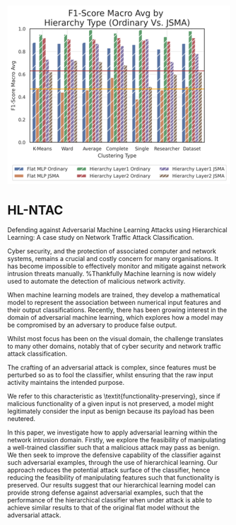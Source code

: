 <img src="docs/images/Thebigbarplot.png">

# HL-NTAC
Defending against Adversarial Machine Learning Attacks using Hierarchical Learning: A case study on Network Traffic Attack Classification.

Cyber security, and the protection of associated computer and network systems, remains a crucial and costly concern for many organisations. It has become impossible to effectively monitor and mitigate against network intrusion threats manually. %Thankfully 
Machine learning is now widely used to automate the detection of malicious network activity.

When machine learning models are trained, they develop a mathematical model to represent the association between numerical input features and their output classifications. Recently, there has been growing interest in the domain of adversarial machine learning, which explores 
how a model 
may be compromised by an adversary to produce false output.

Whilst most focus has been on the visual domain, the challenge translates to many other domains, notably that of cyber security and network traffic attack classification.

The crafting of an adversarial attack is complex, since features must be perturbed so as to fool the classifier, whilst ensuring that the raw input activity maintains the intended purpose.

We refer to this characteristic as \textit{functionality-preserving}, since if malicious functionality of a given input is not preserved, a model might legitimately consider the input as benign because its payload has been neutered.

In this paper, we investigate how to apply adversarial learning within the network intrusion domain. Firstly, we explore the feasibility of manipulating a well-trained classifier such that a malicious attack may pass as benign. We then seek to improve the defensive capability of the classifier against such adversarial examples, through the use of hierarchical learning. Our approach reduces the potential attack surface of the classifier, hence reducing the feasibility of manipulating features such that functionality is preserved. Our results suggest that our hierarchical learning model can provide strong defense against adversarial examples, such that the performance of the hierarchical classifier when under attack is able to achieve similar results to that of the original flat model without the adversarial attack.
